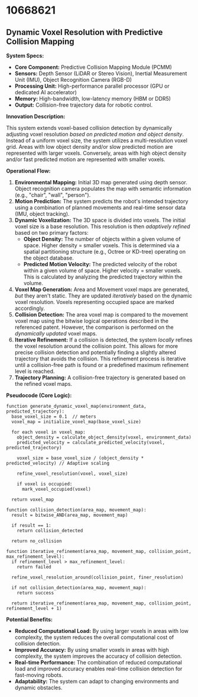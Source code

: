 # 10668621

## Dynamic Voxel Resolution with Predictive Collision Mapping

**System Specs:**

*   **Core Component:** Predictive Collision Mapping Module (PCMM)
*   **Sensors:** Depth Sensor (LiDAR or Stereo Vision), Inertial Measurement Unit (IMU), Object Recognition Camera (RGB-D)
*   **Processing Unit:** High-performance parallel processor (GPU or dedicated AI accelerator)
*   **Memory:** High-bandwidth, low-latency memory (HBM or DDR5)
*   **Output:** Collision-free trajectory data for robotic control.

**Innovation Description:**

This system extends voxel-based collision detection by dynamically adjusting voxel resolution *based on predicted motion and object density*.  Instead of a uniform voxel size, the system utilizes a multi-resolution voxel grid.  Areas with low object density and/or slow predicted motion are represented with larger voxels. Conversely, areas with high object density and/or fast predicted motion are represented with smaller voxels.

**Operational Flow:**

1.  **Environmental Mapping:**  Initial 3D map generated using depth sensor.  Object recognition camera populates the map with semantic information (e.g., "chair", "wall", "person").
2.  **Motion Prediction:**  The system predicts the robot's intended trajectory using a combination of planned movements and real-time sensor data (IMU, object tracking).
3.  **Dynamic Voxelization:** The 3D space is divided into voxels. The initial voxel size is a base resolution. This resolution is then *adaptively refined* based on two primary factors:
    *   **Object Density:**  The number of objects within a given volume of space.  Higher density = smaller voxels. This is determined via a spatial partitioning structure (e.g., Octree or KD-tree) operating on the object database.
    *   **Predicted Motion Velocity:** The predicted velocity of the robot within a given volume of space.  Higher velocity = smaller voxels. This is calculated by analyzing the predicted trajectory within the volume.
4.  **Voxel Map Generation:** Area and Movement voxel maps are generated, *but* they aren't static. They are updated *iteratively* based on the dynamic voxel resolution.  Voxels representing occupied space are marked accordingly.
5.  **Collision Detection:** The area voxel map is compared to the movement voxel map using the bitwise logical operations described in the referenced patent.  However, the comparison is performed on the *dynamically updated* voxel maps.
6.  **Iterative Refinement:** If a collision is detected, the system *locally* refines the voxel resolution around the collision point. This allows for more precise collision detection and potentially finding a slightly altered trajectory that avoids the collision.  This refinement process is iterative until a collision-free path is found or a predefined maximum refinement level is reached.
7.  **Trajectory Planning:** A collision-free trajectory is generated based on the refined voxel maps.

**Pseudocode (Core Logic):**

```
function generate_dynamic_voxel_map(environment_data, predicted_trajectory):
  base_voxel_size = 0.1  // meters
  voxel_map = initialize_voxel_map(base_voxel_size)

  for each voxel in voxel_map:
    object_density = calculate_object_density(voxel, environment_data)
    predicted_velocity = calculate_predicted_velocity(voxel, predicted_trajectory)

    voxel_size = base_voxel_size / (object_density * predicted_velocity) // Adaptive scaling

    refine_voxel_resolution(voxel, voxel_size)

    if voxel is occupied:
      mark_voxel_occupied(voxel)

  return voxel_map

function collision_detection(area_map, movement_map):
  result = bitwise_AND(area_map, movement_map)

  if result == 1:
    return collision_detected

  return no_collision

function iterative_refinement(area_map, movement_map, collision_point, max_refinement_level):
  if refinement_level > max_refinement_level:
    return failed

  refine_voxel_resolution_around(collision_point, finer_resolution)

  if not collision_detection(area_map, movement_map):
    return success

  return iterative_refinement(area_map, movement_map, collision_point, refinement_level + 1)
```

**Potential Benefits:**

*   **Reduced Computational Load:**  By using larger voxels in areas with low complexity, the system reduces the overall computational cost of collision detection.
*   **Improved Accuracy:**  By using smaller voxels in areas with high complexity, the system improves the accuracy of collision detection.
*   **Real-time Performance:**  The combination of reduced computational load and improved accuracy enables real-time collision detection for fast-moving robots.
*   **Adaptability:**  The system can adapt to changing environments and dynamic obstacles.
